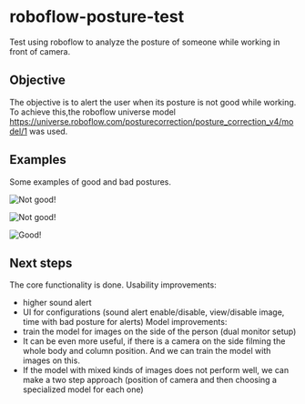 # roboflow-posture-test
Test using roboflow to analyze the posture of someone while working in front of camera.

## Objective
The objective is to alert the user when its posture is not good while working. To achieve this,the roboflow universe model https://universe.roboflow.com/posturecorrection/posture_correction_v4/model/1 was used.

## Examples
Some examples of good and bad postures.

![Not good!](https://github.com/user-attachments/assets/c3477dc4-589b-4021-b574-53f34977ed8c)

![Not good!](https://github.com/user-attachments/assets/e17b2cf6-2f7a-43a2-869f-4b66b9ab2e97)

![Good!](https://github.com/user-attachments/assets/67334b32-1d01-4876-9b90-efed39be9f74)

## Next steps
The core functionality is done. 
 Usability improvements:
 - higher sound alert
 - UI for configurations (sound alert enable/disable, view/disable image, time with bad posture for alerts)
Model improvements:
- train the model for images on the side of the person (dual monitor setup)
- It can be even more useful, if there is a camera on the side filming the whole body and column position. And we can train the model with images on this.
- If the model with mixed kinds of images does not perform well, we can make a two step approach (position of camera and then choosing a specialized model for each one)

